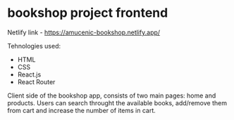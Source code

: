 # bookshop project frontend 
Netlify link - https://amucenic-bookshop.netlify.app/

Tehnologies used:  
- HTML
- CSS
- React.js
- React Router

Client side of the bookshop app, consists of two main pages: home and products. Users can search throught the available books, add/remove them from cart and increase the number of items in cart. 
